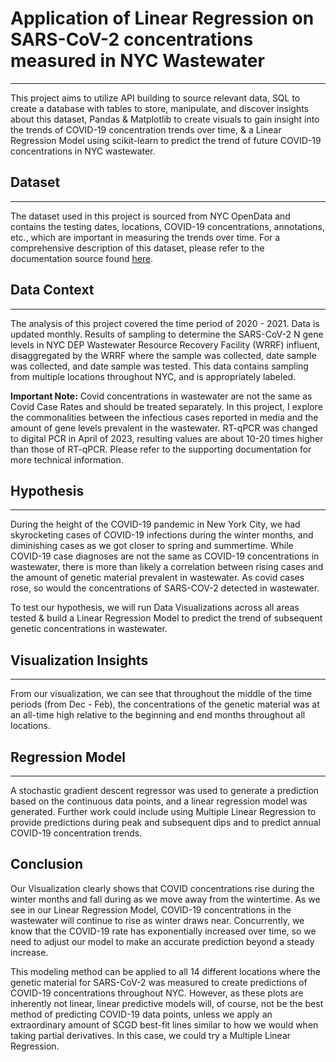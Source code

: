 # Application of Linear Regression on SARS-CoV-2 concentrations measured in NYC Wastewater
---
This project aims to utilize API building to source relevant data, SQL to create a database with tables to store, manipulate, and discover insights about this dataset, Pandas & Matplotlib to create visuals to gain insight into the trends of COVID-19 concentration trends over time, & a Linear Regression Model using scikit-learn to predict the trend of future COVID-19 concentrations in NYC wastewater.

## Dataset
---
The dataset used in this project is sourced from NYC OpenData and contains the testing dates, locations, COVID-19 concentrations, annotations, etc., which are important in measuring the trends over time. For a comprehensive description of this dataset, please refer to the documentation source found [here](https://data.cityofnewyork.us/Health/SARS-CoV-2-concentrations-measured-in-NYC-Wastewat/f7dc-2q9f).

## Data Context
---
The analysis of this project covered the time period of 2020 - 2021. Data is updated monthly. Results of sampling to determine the SARS-CoV-2 N gene levels in NYC DEP Wastewater Resource Recovery Facility (WRRF) influent, disaggregated by the WRRF where the sample was collected, date sample was collected, and date sample was tested. This data contains sampling from multiple locations throughout NYC, and is appropriately labeled.

**Important Note:** Covid concentrations in wastewater are not the same as Covid Case Rates and should be treated separately. In this project, I explore the commonalities between the infectious cases reported in media and the amount of gene levels prevalent in the wastewater. RT-qPCR was changed to digital PCR in April of 2023, resulting values are about 10-20 times higher than those of RT-qPCR. Please refer to the supporting documentation for more technical information.

## Hypothesis
---
During the height of the COVID-19 pandemic in New York City, we had skyrocketing cases of COVID-19 infections during the winter months, and diminishing cases as we got closer to spring and summertime. While COVID-19 case diagnoses are not the same as COVID-19 concentrations in wastewater, there is more than likely a correlation between rising cases and the amount of genetic material prevalent in wastewater. As covid cases rose, so would the concentrations of SARS-COV-2 detected in wastewater.

To test our hypothesis, we will run Data Visualizations across all areas tested & build a Linear Regression Model to predict the trend of subsequent genetic concentrations in wastewater.

## Visualization Insights
---
From our visualization, we can see that throughout the middle of the time periods (from Dec - Feb), the concentrations of the genetic material was at an all-time high relative to the beginning and end months throughout all locations.

## Regression Model
---
A stochastic gradient descent regressor was used to generate a prediction based on the continuous data points, and a linear regression model was generated. Further work could include using Multiple Linear Regression to provide predictions during peak and subsequent dips and to predict annual COVID-19 concentration trends.

## Conclusion
Our Visualization clearly shows that COVID concentrations rise during the winter months and fall during as we move away from the wintertime. As we see in our Linear Regression Model, COVID-19 concentrations in the wastewater will continue to rise as winter draws near. Concurrently, we know that the COVID-19 rate has exponentially increased over time, so we need to adjust our model to make an accurate prediction beyond a steady increase.

This modeling method can be applied to all 14 different locations where the genetic material for SARS-CoV-2 was measured to create predictions of COVID-19 concentrations throughout NYC. However, as these plots are inherently not linear, linear predictive models will, of course, not be the best method of predicting COVID-19 data points, unless we apply an extraordinary amount of SCGD best-fit lines similar to how we would when taking partial derivatives. In this case, we could try a Multiple Linear Regression.
